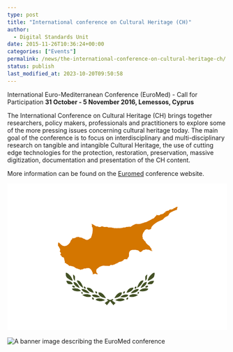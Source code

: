 ```yaml
---
type: post
title: "International conference on Cultural Heritage (CH)"
author:
  - Digital Standards Unit
date: 2015-11-26T10:36:24+00:00
categories: ["Events"]
permalink: /news/the-international-conference-on-cultural-heritage-ch/
status: publish
last_modified_at: 2023-10-20T09:50:58
---
```


International Euro-Mediterranean Conference (EuroMed) - Call for Participation **31 October - 5 November 2016, Lemessos, Cyprus**

The International Conference on Cultural Heritage (CH) brings together researchers, policy makers, professionals and practitioners 
to explore some of the more pressing issues concerning cultural heritage today. The main goal of the conference is to focus 
on interdisciplinary and multi-disciplinary research on tangible and intangible Cultural Heritage, the use of cutting edge 
technologies for the protection, restoration, preservation, massive digitization, documentation and presentation of the CH content.

More information can be found on the [Euromed](http://www.euromed2016.eu/index.php/call-participation) conference website.

![The Flag_of_Cyprus](../../images/Flag_of_Cyprus.png)   

![A banner image describing the EuroMed conference](../../images/euromed2016-header_img-300x61.jpg)

